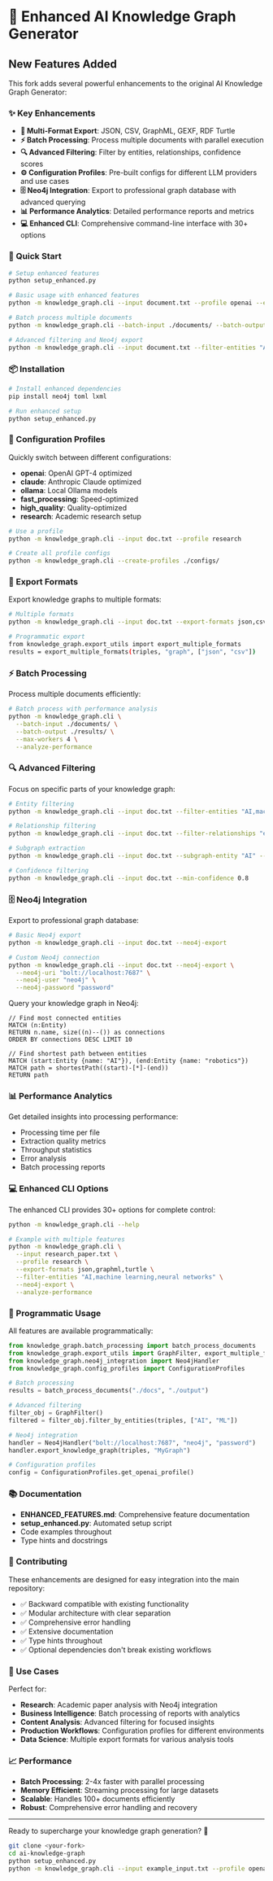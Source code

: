 # 🚀 Enhanced AI Knowledge Graph Generator

## New Features Added

This fork adds several powerful enhancements to the original AI Knowledge Graph Generator:

### ✨ Key Enhancements

- **🔄 Multi-Format Export**: JSON, CSV, GraphML, GEXF, RDF Turtle
- **⚡ Batch Processing**: Process multiple documents with parallel execution
- **🔍 Advanced Filtering**: Filter by entities, relationships, confidence scores
- **⚙️ Configuration Profiles**: Pre-built configs for different LLM providers and use cases
- **🗄️ Neo4j Integration**: Export to professional graph database with advanced querying
- **📊 Performance Analytics**: Detailed performance reports and metrics
- **💻 Enhanced CLI**: Comprehensive command-line interface with 30+ options

### 🎯 Quick Start

```bash
# Setup enhanced features
python setup_enhanced.py

# Basic usage with enhanced features
python -m knowledge_graph.cli --input document.txt --profile openai --export-formats json,csv

# Batch process multiple documents
python -m knowledge_graph.cli --batch-input ./documents/ --batch-output ./results/

# Advanced filtering and Neo4j export
python -m knowledge_graph.cli --input document.txt --filter-entities "AI,ML" --neo4j-export
```

### 📦 Installation

```bash
# Install enhanced dependencies
pip install neo4j toml lxml

# Run enhanced setup
python setup_enhanced.py
```

### 🔧 Configuration Profiles

Quickly switch between different configurations:

- **openai**: OpenAI GPT-4 optimized
- **claude**: Anthropic Claude optimized  
- **ollama**: Local Ollama models
- **fast_processing**: Speed-optimized
- **high_quality**: Quality-optimized
- **research**: Academic research setup

```bash
# Use a profile
python -m knowledge_graph.cli --input doc.txt --profile research

# Create all profile configs
python -m knowledge_graph.cli --create-profiles ./configs/
```

### 🔄 Export Formats

Export knowledge graphs to multiple formats:

```bash
# Multiple formats
python -m knowledge_graph.cli --input doc.txt --export-formats json,csv,graphml,gexf,turtle

# Programmatic export
from knowledge_graph.export_utils import export_multiple_formats
results = export_multiple_formats(triples, "graph", ["json", "csv"])
```

### ⚡ Batch Processing

Process multiple documents efficiently:

```bash
# Batch process with performance analysis
python -m knowledge_graph.cli \
  --batch-input ./documents/ \
  --batch-output ./results/ \
  --max-workers 4 \
  --analyze-performance
```

### 🔍 Advanced Filtering

Focus on specific parts of your knowledge graph:

```bash
# Entity filtering
python -m knowledge_graph.cli --input doc.txt --filter-entities "AI,machine learning"

# Relationship filtering
python -m knowledge_graph.cli --input doc.txt --filter-relationships "enables,creates"

# Subgraph extraction
python -m knowledge_graph.cli --input doc.txt --subgraph-entity "AI" --subgraph-hops 2

# Confidence filtering
python -m knowledge_graph.cli --input doc.txt --min-confidence 0.8
```

### 🗄️ Neo4j Integration

Export to professional graph database:

```bash
# Basic Neo4j export
python -m knowledge_graph.cli --input doc.txt --neo4j-export

# Custom Neo4j connection
python -m knowledge_graph.cli --input doc.txt --neo4j-export \
  --neo4j-uri "bolt://localhost:7687" \
  --neo4j-user "neo4j" \
  --neo4j-password "password"
```

Query your knowledge graph in Neo4j:

```cypher
// Find most connected entities
MATCH (n:Entity)
RETURN n.name, size((n)--()) as connections
ORDER BY connections DESC LIMIT 10

// Find shortest path between entities
MATCH (start:Entity {name: "AI"}), (end:Entity {name: "robotics"})
MATCH path = shortestPath((start)-[*]-(end))
RETURN path
```

### 📊 Performance Analytics

Get detailed insights into processing performance:

- Processing time per file
- Extraction quality metrics  
- Throughput statistics
- Error analysis
- Batch processing reports

### 💻 Enhanced CLI Options

The enhanced CLI provides 30+ options for complete control:

```bash
python -m knowledge_graph.cli --help

# Example with multiple features
python -m knowledge_graph.cli \
  --input research_paper.txt \
  --profile research \
  --export-formats json,graphml,turtle \
  --filter-entities "AI,machine learning,neural networks" \
  --neo4j-export \
  --analyze-performance
```

### 🔧 Programmatic Usage

All features are available programmatically:

```python
from knowledge_graph.batch_processing import batch_process_documents
from knowledge_graph.export_utils import GraphFilter, export_multiple_formats
from knowledge_graph.neo4j_integration import Neo4jHandler
from knowledge_graph.config_profiles import ConfigurationProfiles

# Batch processing
results = batch_process_documents("./docs", "./output")

# Advanced filtering  
filter_obj = GraphFilter()
filtered = filter_obj.filter_by_entities(triples, ["AI", "ML"])

# Neo4j integration
handler = Neo4jHandler("bolt://localhost:7687", "neo4j", "password")
handler.export_knowledge_graph(triples, "MyGraph")

# Configuration profiles
config = ConfigurationProfiles.get_openai_profile()
```

### 📚 Documentation

- **ENHANCED_FEATURES.md**: Comprehensive feature documentation
- **setup_enhanced.py**: Automated setup script
- Code examples throughout
- Type hints and docstrings

### 🤝 Contributing

These enhancements are designed for easy integration into the main repository:

- ✅ Backward compatible with existing functionality
- ✅ Modular architecture with clear separation
- ✅ Comprehensive error handling
- ✅ Extensive documentation
- ✅ Type hints throughout
- ✅ Optional dependencies don't break existing workflows

### 🎯 Use Cases

Perfect for:

- **Research**: Academic paper analysis with Neo4j integration
- **Business Intelligence**: Batch processing of reports with analytics
- **Content Analysis**: Advanced filtering for focused insights  
- **Production Workflows**: Configuration profiles for different environments
- **Data Science**: Multiple export formats for various analysis tools

### 📈 Performance

- **Batch Processing**: 2-4x faster with parallel processing
- **Memory Efficient**: Streaming processing for large datasets
- **Scalable**: Handles 100+ documents efficiently
- **Robust**: Comprehensive error handling and recovery

---

Ready to supercharge your knowledge graph generation? 🚀

```bash
git clone <your-fork>
cd ai-knowledge-graph
python setup_enhanced.py
python -m knowledge_graph.cli --input example_input.txt --profile openai
```
